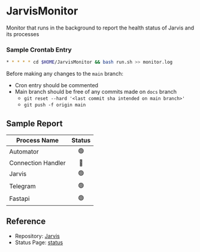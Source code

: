 # JarvisMonitor
Monitor that runs in the background to report the health status of Jarvis and its processes

### Sample Crontab Entry
```bash
* * * * * cd $HOME/JarvisMonitor && bash run.sh >> monitor.log
```

Before making any changes to the `main` branch:
- Cron entry should be commented
- Main branch should be free of any commits made on `docs` branch
  - `git reset --hard '<last commit sha intended on main branch>'`
  - `git push -f origin main`

## Sample Report
| Process Name       |  Status   |
|--------------------|:---------:|
| Automator          | &#128994; |
| Connection Handler | &#128308; |
| Jarvis             | &#128994; |
| Telegram           | &#128994; |
| Fastapi            | &#128994; |

## Reference
- Repository: [Jarvis][1]
- Status Page: [status][2]

[1]: https://github.com/thevickypedia/Jarvis
[2]: https://jarvis.vigneshrao.com
